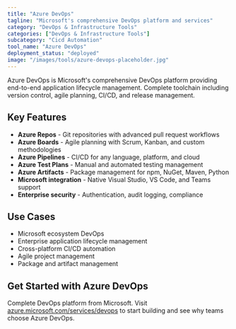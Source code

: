```yaml
---
title: "Azure DevOps"
tagline: "Microsoft's comprehensive DevOps platform and services"
category: "DevOps & Infrastructure Tools"
categories: ["DevOps & Infrastructure Tools"]
subcategory: "Cicd Automation"
tool_name: "Azure DevOps"
deployment_status: "deployed"
image: "/images/tools/azure-devops-placeholder.jpg"
---
```

Azure DevOps is Microsoft's comprehensive DevOps platform providing end-to-end application lifecycle management. Complete toolchain including version control, agile planning, CI/CD, and release management.

## Key Features

- **Azure Repos** - Git repositories with advanced pull request workflows
- **Azure Boards** - Agile planning with Scrum, Kanban, and custom methodologies
- **Azure Pipelines** - CI/CD for any language, platform, and cloud
- **Azure Test Plans** - Manual and automated testing management
- **Azure Artifacts** - Package management for npm, NuGet, Maven, Python
- **Microsoft integration** - Native Visual Studio, VS Code, and Teams support
- **Enterprise security** - Authentication, audit logging, compliance

## Use Cases

- Microsoft ecosystem DevOps
- Enterprise application lifecycle management
- Cross-platform CI/CD automation
- Agile project management
- Package and artifact management

## Get Started with Azure DevOps

Complete DevOps platform from Microsoft. Visit [azure.microsoft.com/services/devops](https://azure.microsoft.com/services/devops/) to start building and see why teams choose Azure DevOps.
